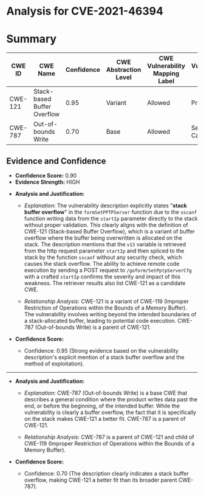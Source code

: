 # Analysis for CVE-2021-46394

# Summary
| CWE ID | CWE Name | Confidence | CWE Abstraction Level | CWE Vulnerability Mapping Label | CWE-Vulnerability Mapping Notes |
|---|---|---|---|---|---|
| CWE-121 | Stack-based Buffer Overflow | 0.95 | Variant | Allowed | Primary CWE |
| CWE-787 | Out-of-bounds Write | 0.70 | Base | Allowed | Secondary Candidate |

## Evidence and Confidence

*   **Confidence Score:** 0.90
*   **Evidence Strength:** HIGH

- **Analysis and Justification:**
  - *Explanation:* The vulnerability description explicitly states "**stack buffer overflow**" in the `formSetPPTPServer` function due to the `sscanf` function writing data from the `startIp` parameter directly to the stack without proper validation. This clearly aligns with the definition of CWE-121 (Stack-based Buffer Overflow), which is a variant of buffer overflow where the buffer being overwritten is allocated on the stack. The description mentions that the `v13` variable is retrieved from the http request parameter `startIp` and then spliced to the stack by the function `sscanf` without any security check, which causes the stack overflow. The ability to achieve remote code execution by sending a POST request to `/goform/SetPptpServerCfg` with a crafted `startIp` confirms the severity and impact of this weakness. The retriever results also list CWE-121 as a candidate CWE.

  - *Relationship Analysis:* CWE-121 is a variant of CWE-119 (Improper Restriction of Operations within the Bounds of a Memory Buffer). The vulnerability involves writing beyond the intended boundaries of a stack-allocated buffer, leading to potential code execution. CWE-787 (Out-of-bounds Write) is a parent of CWE-121.

- **Confidence Score:**
  - Confidence: 0.95 (Strong evidence based on the vulnerability description's explicit mention of a stack buffer overflow and the method of exploitation).

---
- **Analysis and Justification:**
  - *Explanation:* CWE-787 (Out-of-bounds Write) is a base CWE that describes a general condition where the product writes data past the end, or before the beginning, of the intended buffer. While the vulnerability is clearly a buffer overflow, the fact that it is specifically on the stack makes CWE-121 a better fit. CWE-787 is a parent of CWE-121.

  - *Relationship Analysis:* CWE-787 is a parent of CWE-121 and child of CWE-119 (Improper Restriction of Operations within the Bounds of a Memory Buffer).

- **Confidence Score:**
  - Confidence: 0.70 (The description clearly indicates a stack buffer overflow, making CWE-121 a better fit than its broader parent CWE-787).
